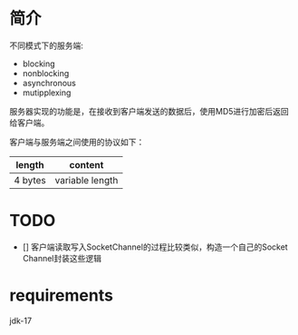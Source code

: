 # 简介

不同模式下的服务端:

- blocking
- nonblocking
- asynchronous
- mutipplexing

服务器实现的功能是，在接收到客户端发送的数据后，使用MD5进行加密后返回给客户端。

客户端与服务端之间使用的协议如下：

| length  | content         |
|---------|-----------------|
| 4 bytes | variable length |

# TODO

- [] 客户端读取写入SocketChannel的过程比较类似，构造一个自己的Socket Channel封装这些逻辑

# requirements

jdk-17